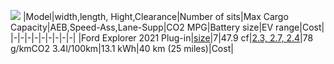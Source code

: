 
![](https://cdn.motor1.com/images/mgl/vEYQq/s1/ford-explorer-phev.jpg)
|Model|width,length, Hight,Clearance|Number of sits|Max Cargo Capacity|AEB,Speed-Ass,Lane-Supp|CO2 MPG|Battery size|EV range|Cost|
|-|-|-|-|-|-|-|-|-|
|Ford Explorer 2021 Plug-in|[size](https://www.automobiledimension.com/model/ford/explorer)|7|47.9 cf|[2.3, 2.7, 2.4](https://www.euroncap.com/en/results/ford/explorer/38856)|78 g/kmCO2 3.4l/100km|13.1 kWh|40 km (25 miles)|Cost|
